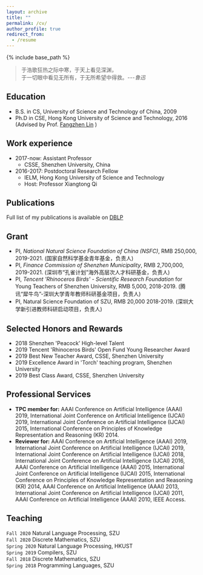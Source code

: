 ```yaml
---
layout: archive
title: ""
permalink: /cv/
author_profile: true
redirect_from:
  - /resume
---
```


{% include base_path %}
> 于浩歌狂热之际中寒，于天上看见深渊，<br>
于一切眼中看见无所有，于无所希望中得救。---<cite>鲁迅</cite>

Education
------
* B.S. in CS, University of Science and Technology of China, 2009
* Ph.D in CSE, Hong Kong University of Science and Technology, 2016 (Advised by Prof. [Fangzhen Lin](https://www.cse.ust.hk/admin/people/faculty/profile/flin) )

Work experience
------
* 2017-now: Assistant Professor
  * CSSE, Shenzhen University, China
* 2016-2017: Postdoctoral Research Fellow
  * IELM, Hong Kong University of Science and Technology
  * Host: Professor Xiangtong Qi

Publications
------
Full list of my publications is available on [DBLP](https://dblp.org/pid/165/3321.html)
<div style='display: none'>
  <ul>{% for post in site.publications %}
    {% include archive-single-cv.html %}
  {% endfor %}</ul>
</div>
  
Grant
------
* PI, _National Natural Science Foundation of China (NSFC)_, RMB 250,000, 2019-2021. (国家自然科学基金青年基金，负责人)
* PI, _Finance Commission of Shenzhen Municipality_, RMB 2,700,000, 2019-2021. (深圳市“孔雀计划”海外高层次人才科研基金，负责人)
* PI, _Tencent 'Rhinoceros Birds' - Scientific Research Foundation_ for Young Teachers of Shenzhen University, RMB 5,000, 2018-2019. (腾讯“犀牛鸟”-深圳大学青年教师科研基金项目，负责人)
* PI, Natural Science Foundation of SZU, RMB 20,000 2018-2019. (深圳大学新引进教师科研启动项目，负责人)

Selected Honors and Rewards
------
* 2018 Shenzhen 'Peacock' High-level Talent
* 2019 Tencent 'Rhinoceros Birds' Open Fund Young Researcher Award
* 2019 Best New Teacher Award, CSSE, Shenzhen University
* 2019 Excellence Award in 'Torch' teaching program, Shenzhen University
* 2019 Best Class Award, CSSE, Shenzhen University

Professional Services
------
* **TPC member for:** AAAI Conference on Artificial Intelligence (AAAI) 2019, International Joint Conference on Artificial Intelligence (IJCAI) 2019, International Joint Conference on Artificial Intelligence (IJCAI) 2015, International Conference on Principles of Knowledge Representation and Reasoning (KR) 2014.
* **Reviewer for:** AAAI Conference on Artificial Intelligence (AAAI) 2019, International Joint Conference on Artificial Intelligence (IJCAI) 2019, International Joint Conference on Artificial Intelligence (IJCAI) 2018, International Joint Conference on Artificial Intelligence (IJCAI) 2016, AAAI Conference on Artificial Intelligence (AAAI) 2015, International Joint Conference on Artificial Intelligence (IJCAI) 2015, International Conference on Principles of Knowledge Representation and Reasoning (KR) 2014, AAAI Conference on Artificial Intelligence (AAAI) 2013, International Joint Conference on Artificial Intelligence (IJCAI) 2011, AAAI Conference on Artificial Intelligence (AAAI) 2010, IEEE Access.

Teaching
------
`Fall 2020` Natural Language Processing, SZU<br>
`Fall 2020` Discrete Mathematics, SZU<br>
`Spring 2020` Natural Language Processing, HKUST<br>
`Spring 2019` Compilers, SZU<br>
`Fall 2018` Discrete Mathematics, SZU<br>
`Spring 2018` Programming Languages, SZU<br>